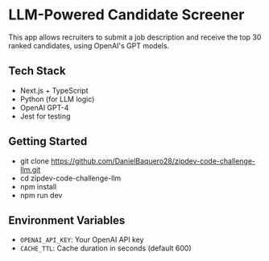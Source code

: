 # LLM-Powered Candidate Screener

This app allows recruiters to submit a job description and receive the top 30 ranked candidates, using OpenAI's GPT models.

## Tech Stack

- Next.js + TypeScript
- Python (for LLM logic)
- OpenAI GPT-4
- Jest for testing

## Getting Started
- git clone https://github.com/DanielBaquero28/zipdev-code-challenge-llm.git
- cd zipdev-code-challenge-llm
- npm install
- npm run dev

## Environment Variables
- `OPENAI_API_KEY`: Your OpenAI API key
- `CACHE_TTL`: Cache duration in seconds (default 600)